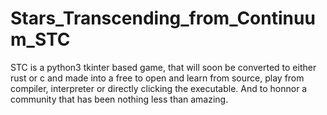 # Stars_Transcending_from_Continuum_STC
STC is a python3 tkinter based game, that will soon be converted to either rust or c and made into a free to open and learn from source, play from compiler, interpreter or directly clicking the executable. And to honnor a community that has been nothing less than amazing.
